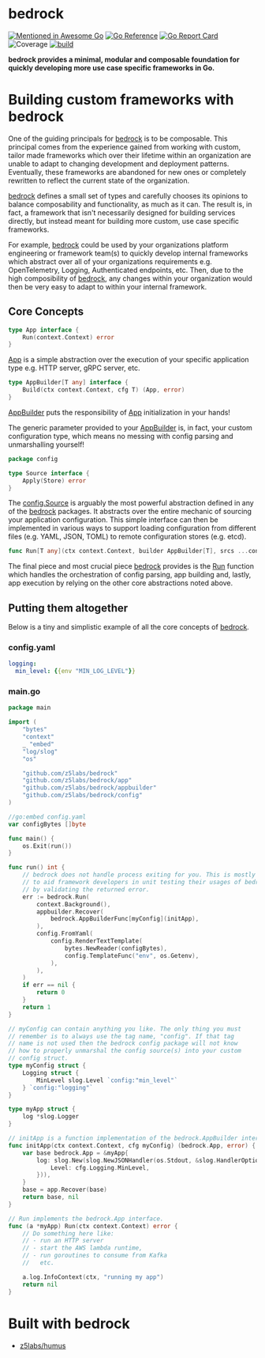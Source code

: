 # bedrock
[![Mentioned in Awesome Go](https://awesome.re/mentioned-badge.svg)](https://github.com/avelino/awesome-go)
[![Go Reference](https://pkg.go.dev/badge/github.com/z5labs/bedrock.svg)](https://pkg.go.dev/github.com/z5labs/bedrock)
[![Go Report Card](https://goreportcard.com/badge/github.com/z5labs/bedrock)](https://goreportcard.com/report/github.com/z5labs/bedrock)
![Coverage](https://img.shields.io/badge/Coverage-96.3%25-brightgreen)
[![build](https://github.com/z5labs/bedrock/actions/workflows/build.yaml/badge.svg)](https://github.com/z5labs/bedrock/actions/workflows/build.yaml)

**bedrock provides a minimal, modular and composable foundation for
quickly developing more use case specific frameworks in Go.**

# Building custom frameworks with bedrock

One of the guiding principals for [bedrock](https://pkg.go.dev/github.com/z5labs/bedrock) is to be composable.
This principal comes from the experience gained from working with custom, tailor made frameworks which
over their lifetime within an organization are unable to adapt to changing
development and deployment patterns. Eventually, these frameworks are abandoned
for new ones or completely rewritten to reflect the current state of the organization.

[bedrock](https://pkg.go.dev/github.com/z5labs/bedrock) defines a small set of types and carefully
chooses its opinions to balance composability and functionality, as much as it can. The result is, in fact, a framework
that isn't necessarily designed for building services directly, but instead meant for building
more custom, use case specific frameworks.

For example, [bedrock](https://pkg.go.dev/github.com/z5labs/bedrock) could be used by your organizations
platform engineering or framework team(s) to quickly develop internal frameworks which abstract over all of
your organizations requirements e.g. OpenTelemetry, Logging, Authenticated endpoints, etc. Then, due to the
high composibility of [bedrock](https://pkg.go.dev/github.com/z5labs/bedrock), any changes within your
organization would then be very easy to adapt to within your internal framework.

## Core Concepts

```go
type App interface {
	Run(context.Context) error
}
```

[App](https://pkg.go.dev/github.com/z5labs/bedrock#App) is a
simple abstraction over the execution of your specific application type
e.g. HTTP server, gRPC server, etc.

```go
type AppBuilder[T any] interface {
	Build(ctx context.Context, cfg T) (App, error)
}
```

[AppBuilder](https://pkg.go.dev/github.com/z5labs/bedrock#AppBuilder) puts
the responsibility of [App](https://pkg.go.dev/github.com/z5labs/bedrock#App) initialization
in your hands!

The generic parameter provided to your [AppBuilder](https://pkg.go.dev/github.com/z5labs/bedrock#AppBuilder)
is, in fact, your custom configuration type, which means no messing with config
parsing and unmarshalling yourself!

```go
package config

type Source interface {
	Apply(Store) error
}
```

The [config.Source](https://pkg.go.dev/github.com/z5labs/bedrock/pkg/config#Source) is
arguably the most powerful abstraction defined in any of the [bedrock](https://pkg.go.dev/github.com/z5labs/bedrock)
packages. It abstracts over the entire mechanic of sourcing your application configuration.
This simple interface can then be implemented in various ways to support loading configuration
from different files (e.g. YAML, JSON, TOML) to remote configuration stores (e.g. etcd).

```go
func Run[T any](ctx context.Context, builder AppBuilder[T], srcs ...config.Source) error
```

The final piece and most crucial piece [bedrock](https://pkg.go.dev/github.com/z5labs/bedrock)
provides is the [Run](https://pkg.go.dev/github.com/z5labs/bedrock#Run) function which
handles the orchestration of config parsing, app building and, lastly, app execution by relying
on the other core abstractions noted above.

## Putting them altogether

Below is a tiny and simplistic example of all the core concepts of [bedrock](https://pkg.go.dev/github.com/z5labs/bedrock).

### config.yaml

```yaml
logging:
  min_level: {{env "MIN_LOG_LEVEL"}}
```

### main.go

```go
package main

import (
	"bytes"
	"context"
	_ "embed"
	"log/slog"
	"os"

	"github.com/z5labs/bedrock"
	"github.com/z5labs/bedrock/app"
	"github.com/z5labs/bedrock/appbuilder"
	"github.com/z5labs/bedrock/config"
)

//go:embed config.yaml
var configBytes []byte

func main() {
	os.Exit(run())
}

func run() int {
	// bedrock does not handle process exiting for you. This is mostly
	// to aid framework developers in unit testing their usages of bedrock
	// by validating the returned error.
	err := bedrock.Run(
		context.Background(),
		appbuilder.Recover(
			bedrock.AppBuilderFunc[myConfig](initApp),
		),
		config.FromYaml(
			config.RenderTextTemplate(
				bytes.NewReader(configBytes),
				config.TemplateFunc("env", os.Getenv),
			),
		),
	)
	if err == nil {
		return 0
	}
	return 1
}

// myConfig can contain anything you like. The only thing you must
// remember is to always use the tag name, "config". If that tag
// name is not used then the bedrock config package will not know
// how to properly unmarshal the config source(s) into your custom
// config struct.
type myConfig struct {
	Logging struct {
		MinLevel slog.Level `config:"min_level"`
	} `config:"logging"`
}

type myApp struct {
	log *slog.Logger
}

// initApp is a function implementation of the bedrock.AppBuilder interface.
func initApp(ctx context.Context, cfg myConfig) (bedrock.App, error) {
	var base bedrock.App = &myApp{
		log: slog.New(slog.NewJSONHandler(os.Stdout, &slog.HandlerOptions{
			Level: cfg.Logging.MinLevel,
		})),
	}
	base = app.Recover(base)
	return base, nil
}

// Run implements the bedrock.App interface.
func (a *myApp) Run(ctx context.Context) error {
	// Do something here like:
	// - run an HTTP server
	// - start the AWS lambda runtime,
	// - run goroutines to consume from Kafka
	//   etc.

	a.log.InfoContext(ctx, "running my app")
	return nil
}
```

# Built with bedrock

- [z5labs/humus](https://github.com/z5labs/humus)